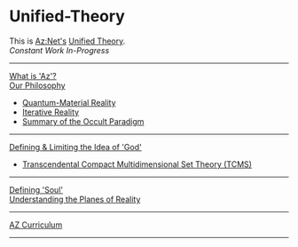 # Unified-Theory
This is [Az:Net's](https://github.com/Az-Net) [Unified Theory](https://en.m.wikipedia.org/wiki/Theory_of_everything).  
_Constant Work In-Progress_
____
[What is 'Az'?](https://github.com/Az-Net/Az-Net/blob/main/Definitions/Az.md)  
[Our Philosophy](https://github.com/Az-Net/Proposals/blob/main/Az%20Philosophy.md)
* [Quantum-Material Reality](https://github.com/Az-Net/Proposals/blob/main/Quantum-Material%20Reality.md)
* [Iterative Reality](https://github.com/Az-Net/Proposals/blob/main/Iterative-reality.md)
* [Summary of the Occult Paradigm](https://github.com/Az-Net/Proposals/blob/main/Occult%20Paradigm.md)
____

[Defining & Limiting the Idea of 'God'](https://github.com/Az-Net/Unified-Theory/blob/main/Final.md)
* [Transcendental Compact Multidimensional Set Theory (TCMS)](https://github.com/Az-Net/Unified-Theory/blob/main/TCMS%20Theory.md)
____
[Defining 'Soul'](https://github.com/Az-Net/Proposals/blob/main/Occultism/Defining%20Soul.md)  
[Understanding the Planes of Reality](https://github.com/Az-Net/Unified-Theory/blob/main/Reality.md)
____
[AZ Curriculum](https://github.com/Az-Net/AZ-Curriculum)
____
